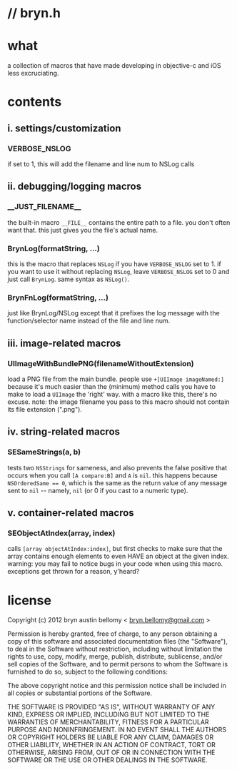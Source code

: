 # // bryn.h

# what

a collection of macros that have made developing in objective-c and iOS less
excruciating.

# contents

## i. settings/customization


### VERBOSE_NSLOG

if set to 1, this will add the filename and line num to NSLog calls



## ii. debugging/logging macros

### \_\_JUST_FILENAME\_\_

the built-in macro `__FILE__` contains the entire path to a
file.  you don't often want that. this just gives you the file's actual name.


### BrynLog(formatString, ...)

this is the macro that replaces `NSLog` if you have `VERBOSE_NSLOG` set to 1.  if
you want to use it without replacing `NSLog`, leave `VERBOSE_NSLOG` set to 0 and
just call `BrynLog`.  same syntax as `NSLog()`.


### BrynFnLog(formatString, ...)

just like BrynLog/NSLog except that it prefixes the log message with the
function/selector name instead of the file and line num.



## iii. image-related macros

### UIImageWithBundlePNG(filenameWithoutExtension)

load a PNG file from the main bundle.  people use `+[UIImage imageNamed:]`
because it's much easier than the (minimum) method calls you have to make to
load a `UIImage` the 'right' way.  with a macro like this, there's no excuse.
note: the image filename you pass to this macro should not contain its file
extension (".png").



## iv. string-related macros

### SESameStrings(a, b)

tests two `NSStrings` for sameness, and also prevents the false positive that
occurs when you call `[A compare:B]` and `A` is `nil`.  this happens because
`NSOrderedSame == 0`, which is the same as the return value of any message sent
to `nil` -- namely, `nil` (or 0 if you cast to a numeric type).




## v. container-related macros

### SEObjectAtIndex(array, index)

calls `[array objectAtIndex:index]`, but first checks to make sure that the
array contains enough elements to even HAVE an object at the given index.  
warning: you may fail to notice bugs in your code when using this macro.
exceptions get thrown for a reason, y'heard?



# license

Copyright (c) 2012 bryn austin bellomy < <bryn.bellomy@gmail.com> >

Permission is hereby granted, free of charge, to any person obtaining a copy of
this software and associated documentation files (the "Software"), to deal in the
Software without restriction, including without limitation the rights to use,
copy, modify, merge, publish, distribute, sublicense, and/or sell copies of the
Software, and to permit persons to whom the Software is furnished to do so,
subject to the following conditions:

The above copyright notice and this permission notice shall be included in all
copies or substantial portions of the Software.

THE SOFTWARE IS PROVIDED "AS IS", WITHOUT WARRANTY OF ANY KIND, EXPRESS OR
IMPLIED, INCLUDING BUT NOT LIMITED TO THE WARRANTIES OF MERCHANTABILITY, FITNESS
FOR A PARTICULAR PURPOSE AND NONINFRINGEMENT. IN NO EVENT SHALL THE AUTHORS OR
COPYRIGHT HOLDERS BE LIABLE FOR ANY CLAIM, DAMAGES OR OTHER LIABILITY, WHETHER IN
AN ACTION OF CONTRACT, TORT OR OTHERWISE, ARISING FROM, OUT OF OR IN CONNECTION
WITH THE SOFTWARE OR THE USE OR OTHER DEALINGS IN THE SOFTWARE.






